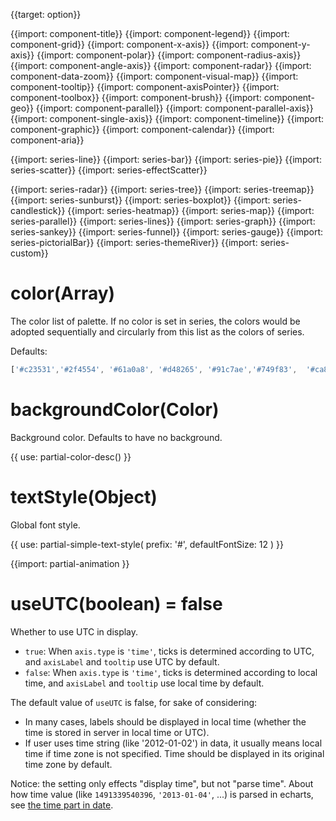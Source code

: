 {{target: option}}

{{import: component-title}}
{{import: component-legend}}
{{import: component-grid}}
{{import: component-x-axis}}
{{import: component-y-axis}}
{{import: component-polar}}
{{import: component-radius-axis}}
{{import: component-angle-axis}}
{{import: component-radar}}
{{import: component-data-zoom}}
{{import: component-visual-map}}
{{import: component-tooltip}}
{{import: component-axisPointer}}
{{import: component-toolbox}}
{{import: component-brush}}
{{import: component-geo}}
{{import: component-parallel}}
{{import: component-parallel-axis}}
{{import: component-single-axis}}
{{import: component-timeline}}
{{import: component-graphic}}
{{import: component-calendar}}
{{import: component-aria}}


{{import: series-line}}
{{import: series-bar}}
{{import: series-pie}}
{{import: series-scatter}}
{{import: series-effectScatter}}

{{import: series-radar}}
{{import: series-tree}}
{{import: series-treemap}}
{{import: series-sunburst}}
{{import: series-boxplot}}
{{import: series-candlestick}}
{{import: series-heatmap}}
{{import: series-map}}
{{import: series-parallel}}
{{import: series-lines}}
{{import: series-graph}}
{{import: series-sankey}}
{{import: series-funnel}}
{{import: series-gauge}}
{{import: series-pictorialBar}}
{{import: series-themeRiver}}
{{import: series-custom}}

# color(Array)

The color list of palette. If no color is set in series, the colors would be adopted sequentially and circularly from this list as the colors of series.

Defaults:
```js
['#c23531','#2f4554', '#61a0a8', '#d48265', '#91c7ae','#749f83',  '#ca8622', '#bda29a','#6e7074', '#546570', '#c4ccd3']
```


# backgroundColor(Color)
Background color. Defaults to have no background.

{{ use: partial-color-desc() }}


# textStyle(Object)
Global font style.

{{ use: partial-simple-text-style(
    prefix: '#',
    defaultFontSize: 12
) }}

{{import: partial-animation }}


# useUTC(boolean) = false

Whether to use UTC in display.

+ `true`: When `axis.type` is `'time'`, ticks is determined according to UTC, and `axisLabel` and `tooltip` use UTC by default.
+ `false`: When `axis.type` is `'time'`, ticks is determined according to local time, and `axisLabel` and `tooltip` use local time by default.

The default value of `useUTC` is false, for sake of considering:

+ In many cases, labels should be displayed in local time (whether the time is stored in server in local time or UTC).
+ If user uses time string (like '2012-01-02') in data, it usually means local time if time zone is not specified. Time should be displayed in its original time zone by default.

Notice: the setting only effects "display time", but not "parse time".
About how time value (like `1491339540396`, `'2013-01-04'`, ...) is parsed in echarts, see [the time part in date](~series-line.data).

